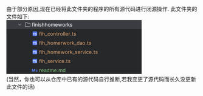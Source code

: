 由于部分原因,现在已经将此文件夹的程序的所有源代码进行闭源操作.
此文件夹的文件如下:<br>
<img src="../../readme_img/finishhomeworks.png">
<br>(当然，你也可以从仓库中已有的源代码自行推断,若我变更了源代码而长久没更新此文件的话)